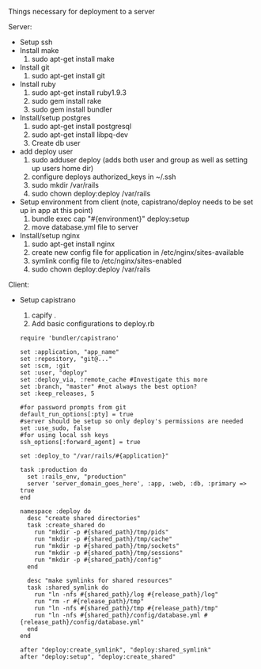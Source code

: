Things necessary for deployment to a server

Server:

  - Setup ssh
  - Install make
    1) sudo apt-get install make
  - Install git
    1) sudo apt-get install git
  - Install ruby
    1) sudo apt-get install ruby1.9.3
    2) sudo gem install rake
    3) sudo gem install bundler
  - Install/setup postgres
    1) sudo apt-get install postgresql
    2) sudo apt-get install libpq-dev
    3) Create db user
  - add deploy user
    1) sudo adduser deploy (adds both user and group as well as setting up users home dir)
    2) configure deploys authorized_keys in ~/.ssh
    3) sudo mkdir /var/rails
    4) sudo chown deploy:deploy /var/rails
  - Setup environment from client (note, capistrano/deploy needs to be set up in app at this point)
    1) bundle exec cap "#{environment}" deploy:setup
    2) move database.yml file to server
  - Install/setup nginx
    1) sudo apt-get install nginx
    2) create new config file for application in /etc/nginx/sites-available
    3) symlink config file to /etc/nginx/sites-enabled
    4) sudo chown deploy:deploy /var/rails

Client:

  - Setup capistrano
    1) capify .
    2) Add basic configurations to deploy.rb

    ```
    require 'bundler/capistrano'

    set :application, "app_name"
    set :repository, "git@..."
    set :scm, :git
    set :user, "deploy"
    set :deploy_via, :remote_cache #Investigate this more
    set :branch, "master" #not always the best option?
    set :keep_releases, 5

    #for password prompts from git
    default_run_options[:pty] = true
    #server should be setup so only deploy's permissions are needed
    set :use_sudo, false
    #for using local ssh keys
    ssh_options[:forward_agent] = true

    set :deploy_to "/var/rails/#{application}"

    task :production do
      set :rails_env, "production"
      server 'server_domain_goes_here', :app, :web, :db, :primary => true
    end

    namespace :deploy do
      desc "create shared directories"
      task :create_shared do
        run "mkdir -p #{shared_path}/tmp/pids"
        run "mkdir -p #{shared_path}/tmp/cache"
        run "mkdir -p #{shared_path}/tmp/sockets"
        run "mkdir -p #{shared_path}/tmp/sessions"
        run "mkdir -p #{shared_path}/config"
      end

      desc "make symlinks for shared resources"
      task :shared_symlink do
        run "ln -nfs #{shared_path}/log #{release_path}/log"
        run "rm -r #{release_path}/tmp"
        run "ln -nfs #{shared_path}/tmp #{release_path}/tmp"
        run "ln -nfs #{shared_path}/config/database.yml #{release_path}/config/database.yml"
      end
    end

    after "deploy:create_symlink", "deploy:shared_symlink"
    after "deploy:setup", "deploy:create_shared"
    ```
